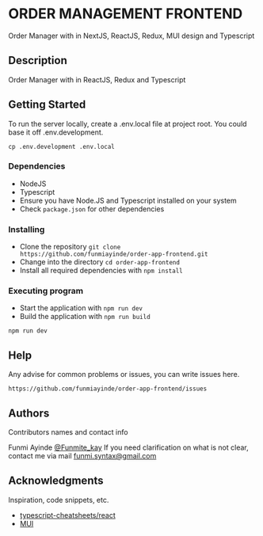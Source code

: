 # ORDER MANAGEMENT FRONTEND

Order Manager with in NextJS, ReactJS, Redux, MUI design and Typescript

## Description

Order Manager with in ReactJS, Redux and Typescript

## Getting Started
To run the server locally, create a .env.local file at project root. You could base it off .env.development.

```shell
cp .env.development .env.local
```
### Dependencies

* NodeJS
* Typescript
* Ensure you have Node.JS and Typescript installed on your system
* Check `package.json` for other dependencies

### Installing

* Clone the repository `git clone  https://github.com/funmiayinde/order-app-frontend.git`
* Change into the directory `cd order-app-frontend`
* Install all required dependencies with `npm install`

### Executing program

* Start the application with `npm run dev`
* Build the application with `npm run build`
```
npm run dev
```

## Help

Any advise for common problems or issues, you can write issues here.
```
https://github.com/funmiayinde/order-app-frontend/issues
```

## Authors

Contributors names and contact info

 Funmi Ayinde
[@Funmite_kay](https://twitter.com/Funmite_kay)
If you need clarification on what is not clear, contact me via mail [funmi.syntax@gmail.com](mailto:funmi.syntax@gmail.com)

## Acknowledgments
Inspiration, code snippets, etc.
* [typescript-cheatsheets/react]([https://github.com/typescript-cheatsheets/react])
* [MUI](https://mui.com/material-ui/)
